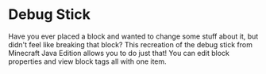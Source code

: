 # Debug Stick

Have you ever placed a block and wanted to change some stuff about it, but didn't feel like breaking that block? This recreation of the debug stick from Minecraft Java Edition allows you to do just that! You can edit block properties and view block tags all with one item.